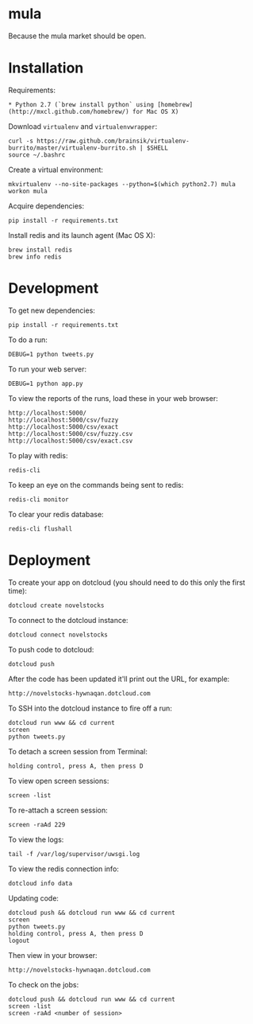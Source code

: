mula
==========

Because the mula market should be open.


Installation
============

Requirements:

    * Python 2.7 (`brew install python` using [homebrew](http://mxcl.github.com/homebrew/) for Mac OS X)

Download `virtualenv` and `virtualenvwrapper`:

    curl -s https://raw.github.com/brainsik/virtualenv-burrito/master/virtualenv-burrito.sh | $SHELL
    source ~/.bashrc

Create a virtual environment:

    mkvirtualenv --no-site-packages --python=$(which python2.7) mula
    workon mula

Acquire dependencies:

    pip install -r requirements.txt

Install redis and its launch agent (Mac OS X):

    brew install redis
    brew info redis


Development
===========

To get new dependencies:

    pip install -r requirements.txt

To do a run:

    DEBUG=1 python tweets.py

To run your web server:

    DEBUG=1 python app.py

To view the reports of the runs, load these in your web browser:

    http://localhost:5000/
    http://localhost:5000/csv/fuzzy
    http://localhost:5000/csv/exact
    http://localhost:5000/csv/fuzzy.csv
    http://localhost:5000/csv/exact.csv

To play with redis:

    redis-cli

To keep an eye on the commands being sent to redis:

    redis-cli monitor

To clear your redis database:

    redis-cli flushall


Deployment
==========

To create your app on dotcloud (you should need to do this only the first time):

    dotcloud create novelstocks

To connect to the dotcloud instance:

    dotcloud connect novelstocks

To push code to dotcloud:

    dotcloud push

After the code has been updated it'll print out the URL, for example:

    http://novelstocks-hywnaqan.dotcloud.com

To SSH into the dotcloud instance to fire off a run:

    dotcloud run www && cd current
    screen
    python tweets.py

To detach a screen session from Terminal:

    holding control, press A, then press D

To view open screen sessions:

    screen -list

To re-attach a screen session:

    screen -raAd 229

To view the logs:

    tail -f /var/log/supervisor/uwsgi.log

To view the redis connection info:

    dotcloud info data

Updating code:

    dotcloud push && dotcloud run www && cd current
    screen
    python tweets.py
    holding control, press A, then press D
    logout

Then view in your browser:

    http://novelstocks-hywnaqan.dotcloud.com

To check on the jobs:

    dotcloud push && dotcloud run www && cd current
    screen -list
    screen -raAd <number of session>
